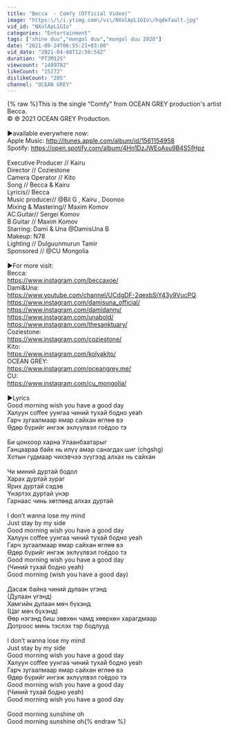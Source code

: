 ```yaml
---
title: "Becca  - Comfy (Official Video)"
image: "https:\/\/i.ytimg.com\/vi\/NXolApL1GIo\/hqdefault.jpg"
vid_id: "NXolApL1GIo"
categories: "Entertainment"
tags: ["shine duu","mongol duu","mongol duu 2020"]
date: "2021-09-24T06:55:21+03:00"
vid_date: "2021-04-08T12:50:54Z"
duration: "PT3M12S"
viewcount: "1489782"
likeCount: "15272"
dislikeCount: "285"
channel: "OCEAN GREY"
---
```

{% raw %}This is the single “Comfy” from OCEAN GREY production's artist Becca.<br />© ℗ 2021 OCEAN GREY Production.<br /><br />►available everywhere now: <br />Apple Music: <a rel="nofollow" target="blank" href="http://itunes.apple.com/album/id/1561154958">http://itunes.apple.com/album/id/1561154958</a><br />Spotify: <a rel="nofollow" target="blank" href="https://open.spotify.com/album/4Hn1DzJWEoAsu9B4S5fHpz">https://open.spotify.com/album/4Hn1DzJWEoAsu9B4S5fHpz</a><br /><br />Executive Producer // Kairu<br />Director // Coziestone<br />Camera Operator // Kito<br />Song // Becca &amp; Kairu<br />Lyricis// Becca<br />Music producer// @Bil G  , Kairu , Doonoo<br />Mixing &amp; Mastering// Maxim Komov<br />AC.Guitar// Sergei Komov<br />B.Guitar // Maxim Komov<br />Starring: Dami &amp; Una @DamisUna B <br />Makeup: N78<br />Lighting // Dulguunmurun Tamir<br />Sponsored // @CU Mongolia <br /><br />►For more visit:<br />Becca:<br /><a rel="nofollow" target="blank" href="https://www.instagram.com/beccaxoe/">https://www.instagram.com/beccaxoe/</a><br />Dami&amp;Una:<br /><a rel="nofollow" target="blank" href="https://www.youtube.com/channel/UCdgDF-2qexbSiY43y9VucPQ">https://www.youtube.com/channel/UCdgDF-2qexbSiY43y9VucPQ</a><br /><a rel="nofollow" target="blank" href="https://www.instagram.com/damisuna_official/">https://www.instagram.com/damisuna_official/</a><br /><a rel="nofollow" target="blank" href="https://www.instagram.com/damidanny/">https://www.instagram.com/damidanny/</a><br /><a rel="nofollow" target="blank" href="https://www.instagram.com/unabold/">https://www.instagram.com/unabold/</a><br /><a rel="nofollow" target="blank" href="https://www.instagram.com/thesanktuary/">https://www.instagram.com/thesanktuary/</a><br />Coziestone:<br /><a rel="nofollow" target="blank" href="https://www.instagram.com/coziestone/">https://www.instagram.com/coziestone/</a><br />Kito:<br /><a rel="nofollow" target="blank" href="https://www.instagram.com/kolyakito/">https://www.instagram.com/kolyakito/</a><br />OCEAN GREY:<br /><a rel="nofollow" target="blank" href="https://www.instagram.com/oceangrey.me/">https://www.instagram.com/oceangrey.me/</a><br />CU:<br /><a rel="nofollow" target="blank" href="https://www.instagram.com/cu_mongolia/">https://www.instagram.com/cu_mongolia/</a><br /><br />►Lyrics<br />Good morning wish you have a good day<br />Халуун coffee уунгаа чиний тухай бодно yeah<br />Гарч зугаалмаар ямар сайхан өглөө вэ<br />Өдөр бүрийг ингэж эхлүүлвэл гоёдоо тэ<br /><br />Би цонхоор харна Улаанбаатарыг<br />Ганцаараа байх нь илүү амар санагдах шиг (chgshg)<br />Хотын гудмаар чихэвчээ зүүгээд алхах нь сайхан<br /><br />Чи миний дуртай бодол<br />Харах дуртай зураг<br />Ярих дуртай сэдэв<br />Үнэртэх дуртай үнэр<br />Гарнаас чинь хөтлөөд алхах дуртай<br /><br />I don’t wanna lose my mind<br />Just stay by my side<br />Good morning wish you have a good day<br />Халуун coffee уунгаа чиний тухай бодно yeah<br />Гарч зугаалмаар ямар сайхан өглөө вэ<br />Өдөр бүрийг ингэж эхлүүлвэл гоёдоо тэ<br />Good morning wish you have a good day<br />(Чиний тухай бодно yeah)<br />Good morning (wish you have a good day)<br /><br />Дасаж байна чиний дулаан үгэнд<br />(Дулаан үгэнд)<br />Хамгийн дулаан мөч бүхэнд<br />(Цаг мөч бүхэнд)<br />Өөр нэгэнд биш зөвхөн чамд хөөрхөн харагдмаар<br />Дотроос минь тэслэх тэр бодлууд<br /><br />I don’t wanna lose my mind<br />Just stay by my side<br />Good morning wish you have a good day<br />Халуун coffee уунгаа чиний тухай бодно yeah<br />Гарч зугаалмаар ямар сайхан өглөө вэ<br />Өдөр бүрийг ингэж эхлүүлвэл гоёдоо тэ<br />Good morning wish you have a good day<br />(Чиний тухай бодно yeah)<br />Good morning wish you have a good day<br /><br />Good morning sunshine oh<br />Good morning sunshine oh{% endraw %}
